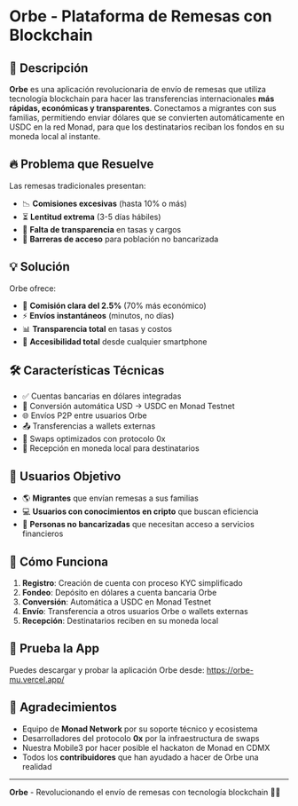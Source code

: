 # Orbe - Plataforma de Remesas con Blockchain

## 🚀 Descripción
**Orbe** es una aplicación revolucionaria de envío de remesas que utiliza tecnología blockchain para hacer las transferencias internacionales **más rápidas, económicas y transparentes**. Conectamos a migrantes con sus familias, permitiendo enviar dólares que se convierten automáticamente en USDC en la red Monad, para que los destinatarios reciban los fondos en su moneda local al instante.

## 🔥 Problema que Resuelve
Las remesas tradicionales presentan:
- 📉 **Comisiones excesivas** (hasta 10% o más)
- ⏳ **Lentitud extrema** (3-5 días hábiles)
- 🎪 **Falta de transparencia** en tasas y cargos
- 🚧 **Barreras de acceso** para población no bancarizada

## 💡 Solución
Orbe ofrece:
- 💸 **Comisión clara del 2.5%** (70% más económico)
- ⚡ **Envíos instantáneos** (minutos, no días)
- 📊 **Transparencia total** en tasas y costos
- 📱 **Accesibilidad total** desde cualquier smartphone

## 🛠️ Características Técnicas
- ✅ Cuentas bancarias en dólares integradas
- 🔄 Conversión automática USD → USDC en Monad Testnet
- 🌐 Envíos P2P entre usuarios Orbe
- 📤 Transferencias a wallets externas
- 🔄 Swaps optimizados con protocolo 0x
- 🏦 Recepción en moneda local para destinatarios

## 🎯 Usuarios Objetivo
- 🌎 **Migrantes** que envían remesas a sus familias
- 💻 **Usuarios con conocimientos en cripto** que buscan eficiencia
- 🏦 **Personas no bancarizadas** que necesitan acceso a servicios financieros

## 🚀 Cómo Funciona
1. **Registro**: Creación de cuenta con proceso KYC simplificado
2. **Fondeo**: Depósito en dólares a cuenta bancaria Orbe
3. **Conversión**: Automática a USDC en Monad Testnet
4. **Envío**: Transferencia a otros usuarios Orbe o wallets externas
5. **Recepción**: Destinatarios reciben en su moneda local

## 📲 Prueba la App
Puedes descargar y probar la aplicación Orbe desde:
https://orbe-mu.vercel.app/

## 🙏 Agradecimientos
- Equipo de **Monad Network** por su soporte técnico y ecosistema
- Desarrolladores del protocolo **0x** por la infraestructura de swaps
- Nuestra Mobile3 por hacer posible el hackaton de Monad en CDMX
- Todos los **contribuidores** que han ayudado a hacer de Orbe una realidad

---

**Orbe** - Revolucionando el envío de remesas con tecnología blockchain 💸✨

